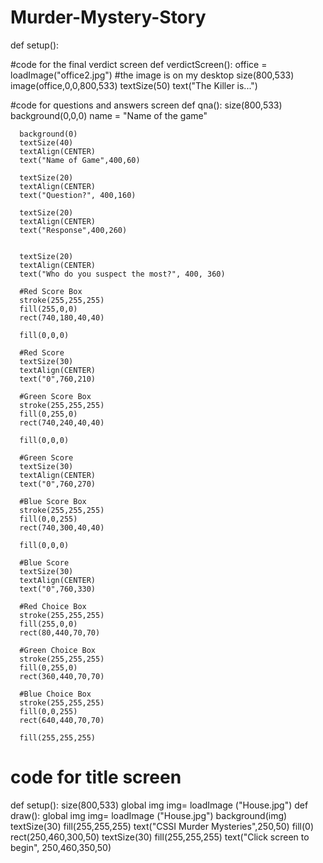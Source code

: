 # Murder-Mystery-Story

def setup():

#code for the final verdict screen
  def verdictScreen():
    office = loadImage("office2.jpg") #the image is on my desktop
    size(800,533)
    image(office,0,0,800,533)
    textSize(50)
    text("The Killer is...") 



#code for questions and answers screen
  def qna():
      size(800,533)
      background(0,0,0)
      name = "Name of the game"
      
      background(0)
      textSize(40)
      textAlign(CENTER)
      text("Name of Game",400,60)
    
      textSize(20)
      textAlign(CENTER)
      text("Question?", 400,160)
            
      textSize(20)
      textAlign(CENTER)
      text("Response",400,260)
      
      
      textSize(20)
      textAlign(CENTER)
      text("Who do you suspect the most?", 400, 360)
    
      #Red Score Box 
      stroke(255,255,255)
      fill(255,0,0)
      rect(740,180,40,40)
    
      fill(0,0,0)
    
      #Red Score 
      textSize(30)
      textAlign(CENTER)
      text("0",760,210)
    
      #Green Score Box 
      stroke(255,255,255)
      fill(0,255,0)
      rect(740,240,40,40)
    
      fill(0,0,0)
    
      #Green Score 
      textSize(30)
      textAlign(CENTER)
      text("0",760,270)
    
      #Blue Score Box 
      stroke(255,255,255)
      fill(0,0,255)
      rect(740,300,40,40)
    
      fill(0,0,0)
      
      #Blue Score 
      textSize(30)
      textAlign(CENTER)
      text("0",760,330)
      
      #Red Choice Box 
      stroke(255,255,255)
      fill(255,0,0)
      rect(80,440,70,70)
    
      #Green Choice Box 
      stroke(255,255,255)
      fill(0,255,0)
      rect(360,440,70,70)
      
      #Blue Choice Box 
      stroke(255,255,255)
      fill(0,0,255)
      rect(640,440,70,70)
    
      fill(255,255,255)
  # code for title screen
 def setup():
    size(800,533)
    global img
    img= loadImage ("House.jpg")
def draw():
    global img
    img= loadImage ("House.jpg")
    background(img)
    textSize(30)
    fill(255,255,255)
    text("CSSI Murder Mysteries",250,50)
    fill(0)
    rect(250,460,300,50)
    textSize(30)
    fill(255,255,255)
    text("Click screen to begin", 250,460,350,50) 
